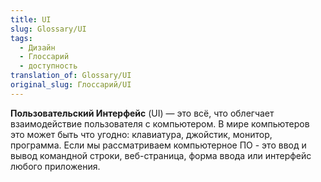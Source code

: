 ```yaml
---
title: UI
slug: Glossary/UI
tags:
  - Дизайн
  - Глоссарий
  - доступность
translation_of: Glossary/UI
original_slug: Глоссарий/UI
---
```


**Пользовательский Интерфейс** (UI) — это всё, что облегчает взаимодействие пользователя с компьютером. В мире компьютеров это может быть что угодно: клавиатура, джойстик, монитор, программа. Если мы рассматриваем компьютерное ПО - это ввод и вывод командной строки, веб-страница, форма ввода или интерфейс любого приложения.

